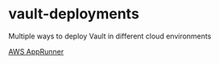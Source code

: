 # vault-deployments

Multiple ways to deploy Vault in different cloud environments

[AWS AppRunner](./aws-apprunner)
